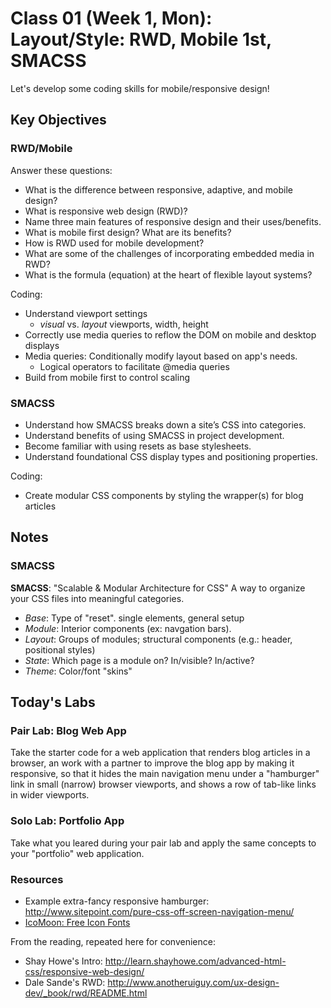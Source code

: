 # Class 01 (Week 1, Mon): Layout/Style: RWD, Mobile 1st, SMACSS
Let's develop some coding skills for mobile/responsive design!

## Key Objectives

### RWD/Mobile
Answer these questions:
- What is the difference between responsive, adaptive, and mobile design?
- What is responsive web design (RWD)?
- Name three main features of responsive design and their uses/benefits.
- What is mobile first design? What are its benefits?
- How is RWD used for mobile development?
- What are some of the challenges of incorporating embedded media in RWD?
- What is the formula (equation) at the heart of flexible layout systems?

Coding:
- Understand <meta> viewport settings
  - *visual* vs. *layout* viewports, width, height
- Correctly use media queries to reflow the DOM on mobile and desktop displays
- Media queries: Conditionally modify layout based on app's needs.
  - Logical operators to facilitate @media queries
- Build from mobile first to control scaling

### SMACSS
- Understand how SMACSS breaks down a site’s CSS into categories.
- Understand benefits of using SMACSS in project development.
- Become familiar with using resets as base stylesheets.
- Understand foundational CSS display types and positioning properties.

Coding:
- Create modular CSS components by styling the wrapper(s) for blog articles

## Notes

### SMACSS
**SMACSS**: "Scalable &amp; Modular Architecture for CSS"
A way to organize your CSS files into meaningful categories.
- *Base*: Type of &quot;reset&quot;. single elements, general setup
- *Module*: Interior components (ex: navgation bars).
- *Layout*: Groups of modules; structural components (e.g.: header, positional styles)
- *State*: Which page is a module on? In/visible? In/active?
- *Theme*: Color/font &quot;skins&quot;

## Today's Labs

### Pair Lab: Blog Web App
Take the starter code for a web application that renders blog articles in a browser, an work with a partner to improve the blog app by making it responsive, so that it hides the main navigation menu under a "hamburger" link in small (narrow) browser viewports, and shows a row of tab-like links in wider viewports.

### Solo Lab: Portfolio App
Take what you leared during your pair lab and apply the same concepts to your "portfolio" web application.

### Resources
- Example extra-fancy responsive hamburger: http://www.sitepoint.com/pure-css-off-screen-navigation-menu/
- [IcoMoon: Free Icon Fonts](https://icomoon.io/app/#/select)

From the reading, repeated here for convenience:
- Shay Howe's Intro: http://learn.shayhowe.com/advanced-html-css/responsive-web-design/
- Dale Sande's RWD: http://www.anotheruiguy.com/ux-design-dev/_book/rwd/README.html
